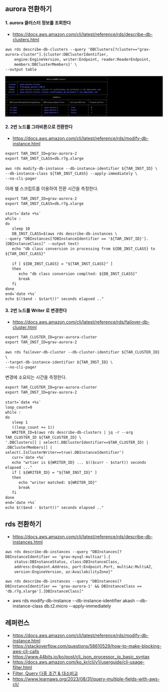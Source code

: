 ## aurora 전환하기 ##


#### 1. aurora 클러스터 정보를 조회한다 ####

* https://docs.aws.amazon.com/cli/latest/reference/rds/describe-db-clusters.html
```
aws rds describe-db-clusters --query 'DBClusters[?cluster=="grav-aurora-cluster"].{cluster:DBClusterIdentifier,
    engine:EngineVersion, writer:Endpoint, reader:ReaderEndpoint,
    members:DBClusterMembers}' \
--output table
```
![](https://github.com/gnosia93/database-on-grv/blob/main/tutorial/images/rds-01.png)

#### 2. 2번 노드를 그라비톤으로 전환한다 ####
* https://docs.aws.amazon.com/cli/latest/reference/rds/modify-db-instance.html
```
export TAR_INST_ID=grav-aurora-2
export TAR_INST_CLASS=db.r7g.xlarge

aws rds modify-db-instance --db-instance-identifier ${TAR_INST_ID} \
--db-instance-class ${TAR_INST_CLASS} --apply-immediately \
--no-cli-pager
```

아래 쉘 스크립트를 이용하여 전환 시간을 측정한다. 
```
export TAR_INST_ID=grav-aurora-2
export TAR_INST_CLASS=db.r7g.xlarge

start=`date +%s`
while :
do
   sleep 10
   DB_INST_CLASS=$(aws rds describe-db-instances \
--query "DBInstances[?DBInstanceIdentifier == '${TAR_INST_ID}'].[DBInstanceClass]" --output text)
   echo "db class conversion in processing from ${DB_INST_CLASS} to ${TAR_INST_CLASS}"

   if [ ${DB_INST_CLASS} = "${TAR_INST_CLASS}" ]        
   then
      echo "db class conversion complted: ${DB_INST_CLASS}"
      break
   fi
done
end=`date +%s`
echo $(($end - $start))" seconds elapsed .."
```


#### 3. 2번 노드를 Writer 로 변경한다 ####
* https://docs.aws.amazon.com/cli/latest/reference/rds/failover-db-cluster.html
```
export TAR_CLUSTER_ID=grav-aurora-cluster
export TAR_INST_ID=grav-aurora-2

aws rds failover-db-cluster --db-cluster-identifier ${TAR_CLUSTER_ID} \
--target-db-instance-identifier ${TAR_INST_ID} \
--no-cli-pager
```

변경에 소요되는 시간을 측정한다. 

```
export TAR_CLUSTER_ID=grav-aurora-cluster
export TAR_INST_ID=grav-aurora-2

start=`date +%s`
loop_count=0
while :
do
   sleep 1
   ((loop_count += 1))
   WRITER_ID=$(aws rds describe-db-clusters | jq -r --arg TAR_CLUSTER_ID ${TAR_CLUSTER_ID} \
'.DBClusters[] | select(.DBClusterIdentifier==$TAR_CLUSTER_ID) | .DBClusterMembers[] | select(.IsClusterWriter==true).DBInstanceIdentifier')
   curr=`date +%s`
   echo "wrtier is ${WRITER_ID} ... $(($curr - $start)) seconds elapsed ..."
   if [ ${WRITER_ID} = "${TAR_INST_ID}" ]        
   then
      echo "writer matched: ${WRITER_ID}"
      break
   fi
done
end=`date +%s`
echo $(($end - $start))" seconds elapsed .."
```




## rds 전환하기 ##
* https://docs.aws.amazon.com/cli/latest/reference/rds/describe-db-instances.html
```
aws rds describe-db-instances --query "DBInstances[?DBInstanceIdentifier == 'grav-mysql-multiaz'].{
    status:DBInstanceStatus, class:DBInstanceClass,
    address:Endpoint.Address, port:Endpoint.Port, multiAz:MultiAZ,
    version:EngineVersion, az:AvailabilityZone}"
```


```
aws rds describe-db-instances --query "DBInstances[?DBInstanceIdentifier == 'grav-aurora-1' && DBInstanceClass == 'db.r7g.xlarge'].[DBInstanceClass]"
```




* aws rds modify-db-instance --db-instance-identifier akash --db-instance-class db.t2.micro --apply-immediately 

## 레퍼런스 ##
* https://docs.aws.amazon.com/cli/latest/reference/rds/modify-db-instance.html
* https://stackoverflow.com/questions/58610529/how-to-make-blocking-aws-cli-calls
* https://www.44bits.io/ko/post/cli_json_processor_jq_basic_syntax
* https://docs.aws.amazon.com/ko_kr/cli/v1/userguide/cli-usage-filter.html
* [Filter, Query 다중 조건 & 대소비교](https://cloudest.oopy.io/posting/058)
* https://www.learnaws.org/2023/08/31/query-multiple-fields-with-aws-cli/
